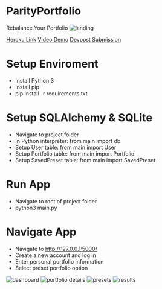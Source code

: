 # ParityPortfolio
Rebalance Your Portfolio
![landing](https://user-images.githubusercontent.com/69094063/114373681-75b9e600-9b48-11eb-894b-954555a9774e.png)

[Heroku Link](https://parity-portfolio.herokuapp.com/)
[Video Demo](https://youtu.be/XSBdlFVdDJA)
[Devpost Submission](https://devpost.com/software/parity-portfolio#updates)

# Setup Enviroment
- Install Python 3
- Install pip
- pip install -r requirements.txt

# Setup SQLAlchemy & SQLite
- Navigate to project folder
- In Python interpreter: from main import db
- Setup User table: from main import User
- Setup Portfolio table: from main import Portfolio
- Setup SavedPreset table: from main import SavedPreset

# Run App
- Navigate to root of project folder <br/>
- python3 main.py

# Navigate App
- Navigate to http://127.0.0.1:5000/
- Create a new account and log in
- Enter personal portfolio information
- Select preset portfolio option

![dashboard](https://user-images.githubusercontent.com/69094063/114373728-7fdbe480-9b48-11eb-9fec-434834d294b3.png)
![portfolio details](https://user-images.githubusercontent.com/69094063/114373776-8e2a0080-9b48-11eb-86f3-2c29c195f457.png)
![presets](https://user-images.githubusercontent.com/69094063/114373781-9124f100-9b48-11eb-907b-ad5486fadb4d.png)
![results](https://user-images.githubusercontent.com/69094063/114373788-92561e00-9b48-11eb-808b-80e0bb689287.png)
